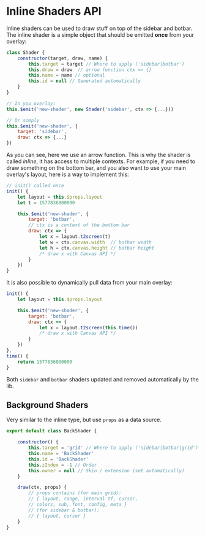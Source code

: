 # Inline Shaders API

 Inline shaders can be used to draw stuff on top of the sidebar and botbar. The inline shader is a simple object that should be emitted **once** from your overlay:

```js
class Shader {
    constructor(target, draw, name) {
        this.target = target // Where to apply ('sidebar|botbar')
        this.draw = draw  // arrow function ctx => {}
        this.name = name // optional
        this.id = null // Generated automatically
    }
}

// In you overlay:
this.$emit('new-shader', new Shader('sidebar', ctx => {...}))

// Or simply
this.$emit('new-shader', {
    target: 'sidebar',
    draw: ctx => {...}
})
```

As you can see, here we use an arrow function. This is why the shader is called *inline*, it has access to multiple contexts. For example, if you need to draw something on the bottom bar, and you also want to use your main overlay's layout, here is a way to implement this:

```js
// init() called once
init() {
    let layout = this.$props.layout
    let t = 1577836800000

    this.$emit('new-shader', {
        target: 'botbar',
        // ctx is a context of the bottom bar
        draw: ctx => {
            let x = layout.t2screen(t)
            let w = ctx.canvas.width  // botbar width
            let h = ctx.canvas.height // botbar height
            /* draw x with Canvas API */
        }
    })
}
```

It is also possible to dynamically pull data from your main overlay:

```js
init() {
    let layout = this.$props.layout

    this.$emit('new-shader', {
        target: 'botbar',
        draw: ctx => {
            let x = layout.t2screen(this.time())
            /* draw x with Canvas API */
        }
    })
},
time() {
    return 1577836800000
}
```

Both `sidebar` and `botbar` shaders updated and removed automatically by the lib.

## Background Shaders

Very similar to the inline type, but use `props` as a data source.

```js
export default class BackShader {

    constructor() {
        this.target = 'grid' // Where to apply ('sidebar|botbar|grid')
        this.name = 'BackShader'
        this.id = 'BackShader'
        this.zIndex = -1 // Order
        this.owner = null // Skin / extension (set automatically)
    }

    draw(ctx, props) {
        // props contains (for main grid):
        // { layout, range, interval tf, cursor,
        // colors, sub, font, config, meta }
        // (for sidebar & botbar):
        // { layout, cursor }
    }
}
```
